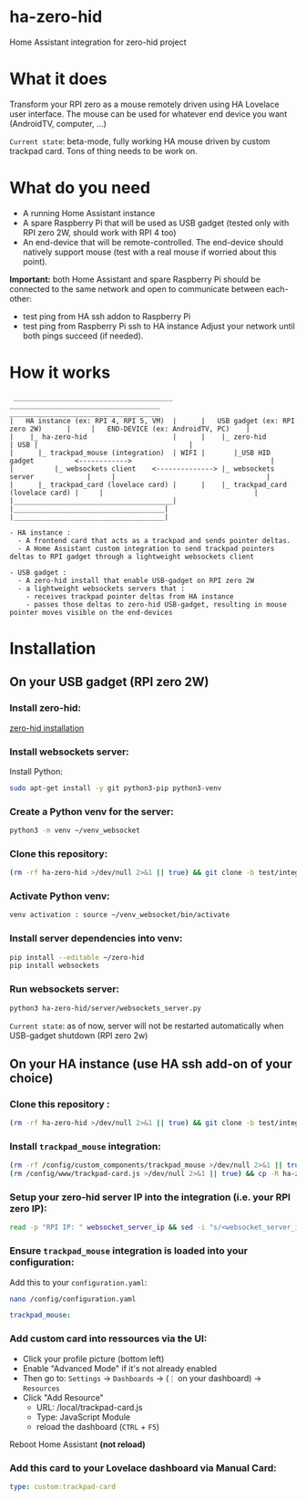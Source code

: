 # ha-zero-hid
Home Assistant integration for zero-hid project

# What it does
Transform your RPI zero as a mouse remotely driven using HA Lovelace user interface. 
The mouse can be used for whatever end device you want (AndroidTV, computer, ...)

`Current state`: beta-mode, fully working HA mouse driven by custom trackpad card. Tons of thing needs to be work on.

# What do you need
- A running Home Assistant instance
- A spare Raspberry Pi that will be used as USB gadget (tested only with RPI zero 2W, should work with RPI 4 too)
- An end-device that will be remote-controlled. The end-device should natively support mouse (test with a real mouse if worried about this point).

**Important:** both Home Assistant and spare Raspberry Pi should be connected to the same network and open to communicate between each-other:
- test ping from HA ssh addon to Raspberry Pi
- test ping from Raspberry Pi ssh to HA instance
Adjust your network until both pings succeed (if needed).

# How it works
```
 _______________________________________        _____________________________________       _____________________________________ 
|   HA instance (ex: RPI 4, RPI 5, VM)  |      |   USB gadget (ex: RPI zero 2W)      |     |   END-DEVICE (ex: AndroidTV, PC)    |
|    |_ ha-zero-hid                     |      |    |_ zero-hid                      | USB |                                     |
|      |_ trackpad_mouse (integration)  | WIFI |       |_USB HID gadget          <------------>                                  |
|          |_ websockets client    <--------------> |_ websockets server             |     |                                     |
|      |_ trackpad_card (lovelace card) |      |    |_ trackpad_card (lovelace card) |     |                                     |
|_______________________________________|      |_____________________________________|     |_____________________________________|

- HA instance :
  - A frontend card that acts as a trackpad and sends pointer deltas.
  - A Home Assistant custom integration to send trackpad pointers deltas to RPI gadget through a lightweight websockets client

- USB gadget :
  - A zero-hid install that enable USB-gadget on RPI zero 2W
  - a lightweight websockets servers that :
    - receives trackpad pointer deltas from HA instance
    - passes those deltas to zero-hid USB-gadget, resulting in mouse pointer moves visible on the end-devices
```

# Installation

## On your USB gadget (RPI zero 2W)

### Install zero-hid: 
[zero-hid installation](https://github.com/cgu-tech/zero-hid)

### Install websockets server: 

Install Python:
```bash
sudo apt-get install -y git python3-pip python3-venv
```

### Create a Python venv for the server:
```bash
python3 -m venv ~/venv_websocket
```

### Clone this repository:
```bash
(rm -rf ha-zero-hid >/dev/null 2>&1 || true) && git clone -b test/integration https://github.com/cgu-tech/ha-zero-hid.git
```

### Activate Python venv:
```bash
venv activation : source ~/venv_websocket/bin/activate
```

### Install server dependencies into venv:
```bash
pip install --editable ~/zero-hid
pip install websockets
```

### Run websockets server:
```bash
python3 ha-zero-hid/server/websockets_server.py
```

`Current state`: as of now, server will not be restarted automatically when USB-gadget shutdown (RPI zero 2w)

## On your HA instance (use HA ssh add-on of your choice)

### Clone this repository :
```bash
(rm -rf ha-zero-hid >/dev/null 2>&1 || true) && git clone -b test/integration https://github.com/cgu-tech/ha-zero-hid.git
```

### Install `trackpad_mouse` integration:
```bash
(rm -rf /config/custom_components/trackpad_mouse >/dev/null 2>&1 || true) && cp -R ha-zero-hid/custom_components /config
(rm /config/www/trackpad-card.js >/dev/null 2>&1 || true) && cp -R ha-zero-hid/www /config
```

### Setup your zero-hid server IP into the integration (i.e. your RPI zero IP):
```bash
read -p "RPI IP: " websocket_server_ip && sed -i "s/<websocket_server_ip>/${websocket_server_ip}/g" /config/custom_components/trackpad_mouse/__init__.py
```

### Ensure `trackpad_mouse` integration is loaded into your configuration:
Add this to your `configuration.yaml`:
```bash
nano /config/configuration.yaml
```
```yaml
trackpad_mouse:
```

### Add custom card into ressources via the UI:
- Click your profile picture (bottom left)
- Enable "Advanced Mode" if it's not already enabled
- Then go to: `Settings` → `Dashboards` → (`⋮` on your dashboard) → `Resources`
- Click "Add Resource"
  - URL: /local/trackpad-card.js
  - Type: JavaScript Module
  - reload the dashboard (`CTRL` + `F5`)

Reboot Home Assistant **(not reload)**

### Add this card to your Lovelace dashboard via **Manual Card**:
```yaml
type: custom:trackpad-card
```


